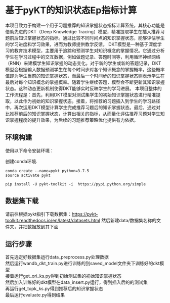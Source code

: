 # 基于pyKT的知识状态Ep指标计算

本项目致力于构建一个用于习题推荐的知识掌握状态指标计算系统，其核心功能是借助先进的DKT（Deep Knowledge Tracing）模型，精准提取学生在插入推荐习题前后知识掌握状态的指标。通过比较不同时间点的知识掌握状态，能够评估学生的学习进度和学习效果，进而为教师提供教学反馈。
DKT模型是一种基于深度学习的教育技术模型，主要用于追踪和预测学生对知识概念的掌握情况。它通过分析学生在学习过程中的交互数据，例如做题记录、答题时间等，利用循环神经网络（RNN）来建模学生知识掌握的动态变化。对于新的学生或新的答题记录，DKT模型会根据输入数据预测学生在每个时间步对各个知识概念的掌握概率，这些概率值即为学生当前的知识掌握状态，而最后一个时间步的知识掌握状态则表示学生在最后对每个知识概念的掌握概率。随着学生继续答题，模型会不断更新其知识掌握状态。这种动态更新机制使得DKT能够实时反映学生的学习进展。
本项目整体的工作流程是：首先，利用DKT模型对测试集学生的初始知识掌握状态进行精准提取，以此作为初始的知识掌握状态。接着，将推荐的习题插入到学生的学习路径中，再次运用DKT模型计算学生完成推荐习题后的知识掌握状态。最后，通过对比推荐前后的知识掌握状态，计算出相关的指标，从而量化评估推荐习题对学生知识掌握程度的提升效果，为后续的习题推荐策略优化提供有力依据。


## 环境构建
使用以下命令安装环境：

创建conda环境.

```
conda create --name=pykt python=3.7.5
source activate pykt
```


```
pip install -U pykt-toolkit -i  https://pypi.python.org/simple 

```

## 数据集下载

请前往根据pykt指引下载数据集：https://pykt-toolkit.readthedocs.io/en/latest/datasets.html
然后新建data/数据集名称的文件夹，并把数据放到其下面

## 运行步骤
首先选定好数据集运行data_preprocess.py处理数据  
然后运行wandb_dkt_train.py进行训练的到saved_model文件夹下训练好的dkt模型  
接着运行get_ori_ks.py得到初始测试集的初始知识掌握状态  
然后加入训练好的dkt模型在data_insert.py运行，得到插入后的的测试集  
再运行get_topk_ks.py得到推荐后的知识掌握状态  
最后运行evaluate.py得到结果
